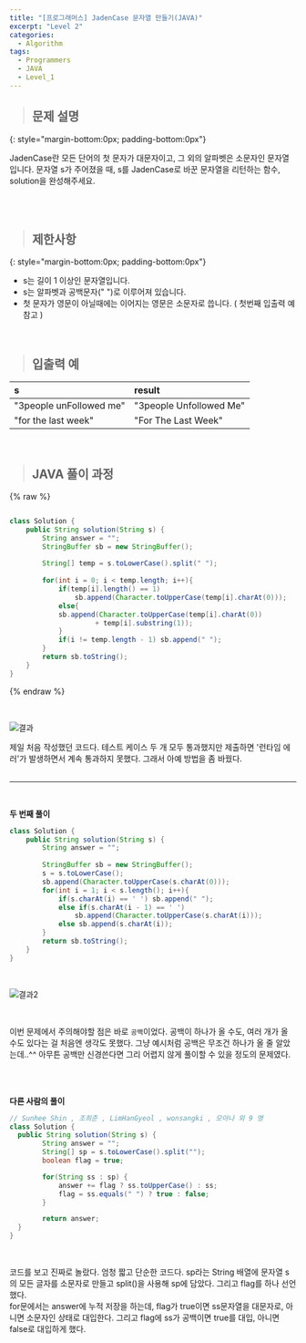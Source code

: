 ```yaml
---
title: "[프로그래머스] JadenCase 문자열 만들기(JAVA)"
excerpt: "Level 2"
categories: 
  - Algorithm
tags: 
  - Programmers
  - JAVA
  - Level_1
---
```



> ## 문제 설명
{: style="margin-bottom:0px; padding-bottom:0px"}

JadenCase란 모든 단어의 첫 문자가 대문자이고, 그 외의 알파벳은 소문자인 문자열입니다. 문자열 s가 주어졌을 때, s를 JadenCase로 바꾼 문자열을 리턴하는 함수, solution을 완성해주세요.

<br><br>


> ## 제한사항
{: style="margin-bottom:0px; padding-bottom:0px"}

- s는 길이 1 이상인 문자열입니다.
- s는 알파벳과 공백문자(" ")로 이루어져 있습니다.
- 첫 문자가 영문이 아닐때에는 이어지는 영문은 소문자로 씁니다. ( 첫번째 입출력 예 참고 )
<br>

> ## 입출력 예

|s|result|
|:------|:------|
|"3people unFollowed me"|"3people Unfollowed Me"|
|"for the last week"|"For The Last Week"|

<br>

> ## JAVA 풀이 과정

{% raw %}

```java

class Solution {
    public String solution(String s) {
        String answer = "";
        StringBuffer sb = new StringBuffer();
        
        String[] temp = s.toLowerCase().split(" ");
        
        for(int i = 0; i < temp.length; i++){
            if(temp[i].length() == 1)
                sb.append(Character.toUpperCase(temp[i].charAt(0)));
            else{
            sb.append(Character.toUpperCase(temp[i].charAt(0)) 
                     + temp[i].substring(1));
            }
            if(i != temp.length - 1) sb.append(" ");
        } 
        return sb.toString();
    }
}
```

{% endraw %}

<br>


![결과](https://lh3.googleusercontent.com/bZNwt1aRwKbre07CKlH6FFrJ0lf1ne3UCn8IOZzNR-cusSFV8zNsjBER_3hfbcVSsrH6MxYv62Kt1wGzL1NXRgAkCNqe-LpSHCw-lJtsySzI0C0i86yPCv_sE2AbDCD_KMtXxg6r5Jat9cIBwJha9zlfuICoMYoHXya9nxjjrACL99hkCPYUs-v0Yao_MH6XdCUQFk3GgCqvrnE_8rolsc3sED_RSHzY6ssjqfTfxQuVnazjFlk2jiLvhfCebpkEAqIso-Y4vtlwCDQwzT78lasTv1h2ZAPChMF4Y9t4l7qWsLE0W5BM5wXqKbzDsTVMFXitaiqj1ZyqX-tGrNgpQ_o1ZT-I94FRRWS_kPiHzGsPDFE9SKb6n916DMXzGUtN47rwQi1VIUEUcxUKxPmivp_SwQfZaT76DgfIPoX7N-lCnqdfgdbQeJy77fjlzXDmzXn81pNTGpGcMJ_p3UqoitWnPNOItvOE6VwRz2RicIkRXcKIE4gMR3RVVuUfAw509hZpgS6wd8k-HK5MxhNGjtov3QpdMab2AvUzgdVWH5GD-2lFgt2qcKzldFXROhhb9j9xmDjmqtN9jQt2F5KTTRfJNr9zn4hNfGr4l0hMV4B91x1ZQ9o46mkLkLfoKONpUTuU_rcFPiLYdVRKLkKluQCY3q-lXZYmgHbfJ5MZjbj4AemweCk0wWFjpUL-V0aJmuv_aasWW7uemP2-FJLf1PA=w390-h432-no?authuser=0) <br>


제일 처음 작성했던 코드다. 테스트 케이스 두 개 모두 통과했지만 제출하면 '런타임 에러'가 발생하면서 계속 통과하지 못했다. 그래서 아예 방법을 좀 바꿨다.  <br><br>

----------------

<br>

**두 번째 풀이** <br>

```java
class Solution {
    public String solution(String s) {
        String answer = "";
        
        StringBuffer sb = new StringBuffer();
        s = s.toLowerCase();
        sb.append(Character.toUpperCase(s.charAt(0)));
        for(int i = 1; i < s.length(); i++){
            if(s.charAt(i) == ' ') sb.append(" ");
            else if(s.charAt(i - 1) == ' ')
                sb.append(Character.toUpperCase(s.charAt(i)));
            else sb.append(s.charAt(i));
        }
        return sb.toString();
    }
}
```
<br>


![결과2](https://user-images.githubusercontent.com/70805241/120469833-d5609f00-c3dd-11eb-89b6-10af9459ef0f.png)


<br>

이번 문제에서 주의해야할 점은 바로 `공백`이었다. 공백이 하나가 올 수도, 여러 개가 올 수도 있다는 걸 처음엔 생각도 못했다. 그냥 예시처럼 공백은 무조건 하나가 올 줄 알았는데..^^ 아무튼 공백만 신경쓴다면 그리 어렵지 않게 풀이할 수 있을 정도의 문제였다.  <br>



<br><br>


**다른 사람의 풀이** <br>

```java
// Sunhee Shin , 조희준 , LimHanGyeol , wonsangki , 모아나 외 9 명
class Solution {
  public String solution(String s) {
        String answer = "";
        String[] sp = s.toLowerCase().split("");
        boolean flag = true;

        for(String ss : sp) {
            answer += flag ? ss.toUpperCase() : ss;
            flag = ss.equals(" ") ? true : false;
        }

        return answer;
  }
}

```

<br> 

코드를 보고 진짜로 놀랐다. 엄청 짧고 단순한 코드다. sp라는 String 배열에 문자열 s의 모든 글자를 소문자로 만들고 split()을 사용해 sp에 담았다. 그리고 flag를 하나 선언했다. <br>
for문에서는 answer에 누적 저장을 하는데, flag가 true이면 ss문자열을 대문자로, 아니면 소문자인 상태로 대입한다. 그리고 flag에 ss가 공백이면 true를 대입, 아니면 false로 대입하게 했다. <br>
